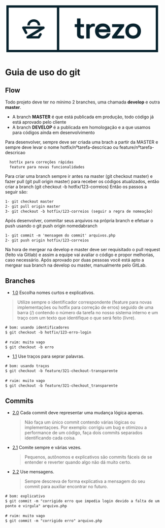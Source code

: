 ![avatar](https://raw.githubusercontent.com/trezoteam/git-style-guide/master/identidade-nova-azul.png)

# Guia de uso do git

## Flow

Todo projeto deve ter no mínimo 2 branches, uma chamada **develop** e outra **master**. 

* A branch **MASTER** é que está publicada em produção, todo código já está aprovado pelo cliente 
* A branch **DEVELOP** é a publicada em homologação e a que usamos para códigos ainda em desenvolvimento 

Para desenvolver, sempre deve ser criada uma brach a partir da MASTER e sempre deve levar o nome hotfix/nºtarefa-descricao ou feature/nºtarefa-descricao 

```
  hotfix para correções rápidas
  feature para novas funcionalidades
```

Para criar uma branch sempre ir antes na master (git checkout master) e fazer pull (git pull origin master) para receber os códigos atualizados, então criar a branch (git checkout -b hotfix/123-correios) Então os passos a seguir são: 

```
1- git checkout master
2- git pull origin master
3- git checkout -b hotfix/123-correios (seguir a regra de nomeação)
```
Após desenvolver, commitar seus arquivos na própria branch e efetuar o push usando o git push origin nomedabranch 

```
1- git commit -m 'mensagem do commit' arquivos.php
2- git push origin hotfix/123-correios
```

Na hora de mergear na develop e master deve ser requisitado o pull request (feito via Gitlab) e assim a equipe vai avaliar o código e propor melhorias, caso necessário. Após aprovado por duas pessoas você está apto a mergear sua branch na develop ou master, manualmente pelo GitLab. 

## Branches

  - [1.0](#) Escolha nomes curtos e explicativos.
  
  > Utilize sempre o identificador correspondente (feature para novas implementações ou hotfix para correção de erros) seguido de uma barra (/) contendo o número da tarefa no nosso sistema interno e um traço com um texto que identifique o que será feito (livre).

```
# bom: usando identificadores
$ git checkout -b hotfix/123-erro-login

# ruim: muito vago
$ git checkout -b erro
```

  - [1.1](#) Use traços para seprar palavras.

```
# bom: usando traços
$ git checkout -b feature/321-checkout-transparente

# ruim: muito vago
$ git checkout -b feature/321-checkout_transparente
```

## Commits

  - [2.0](#) Cada commit deve representar uma mudança lógica apenas.
  
    > Não faça um único commit contendo várias lógicas ou implementaçoes. Por exemplo: corrigiu um bug e otimizou a performance de um código, faça dois commits separados identificando cada coisa.
    
  - [2.1](#) Comite sempre e várias vezes.
  
    > Pequenos, autônomos e explicativos são commits fáceis de se entender e reverter quando algo não dá muito certo.
    
  - [2.2](#) Use mensagens.
  
    > Sempre descreva de forma explicativa a mensagem do seu commit para auxiliar encontrar no futuro.
        
  ```
  # bom: explicativo
  $ git commit -m "corrigido erro que impedia login devido a falta de um ponto e virgula" arquivo.php 

  # ruim: muito vago
  $ git commit -m "corrigido erro" arquivo.php 
  ```
    
    
    
